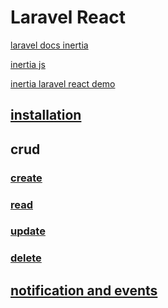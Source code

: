# Laravel React

[laravel docs inertia](https://laravel.com/docs/11.x/frontend#inertia)

[inertia js](https://inertiajs.com/)

[inertia laravel react demo](https://github.com/Landish/pingcrm-react)

## [installation](https://bootcamp.laravel.com/inertia/installation)

## crud

### [create](https://bootcamp.laravel.com/inertia/creating-chirps)

### [read](https://bootcamp.laravel.com/inertia/showing-chirps)

### [update](https://bootcamp.laravel.com/inertia/editing-chirps)

### [delete](https://bootcamp.laravel.com/inertia/deleting-chirps)

## [notification and events](https://bootcamp.laravel.com/inertia/notifications-and-events)

